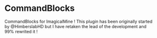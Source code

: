 # CommandBlocks
CommandBlocks for ImagicalMine !
This plugin has been originally started by @HimberslabHD but I have retaken the lead of the development and 99% rewrited it !